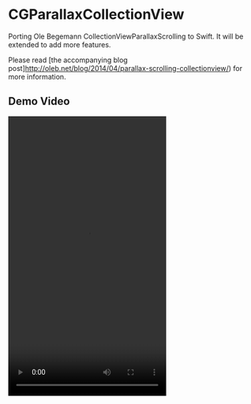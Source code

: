 CGParallaxCollectionView
========================

Porting Ole Begemann CollectionViewParallaxScrolling to Swift.
It will be extended to add more features.

Please read [the accompanying blog post]http://oleb.net/blog/2014/04/parallax-scrolling-collectionview/) for more information.

## Demo Video

<video width="320" height="568" controls="controls">
<source src="http://oleb.net/media/parallax-scrolling-640x1136.m4v" type="video/mp4" />
</video>

